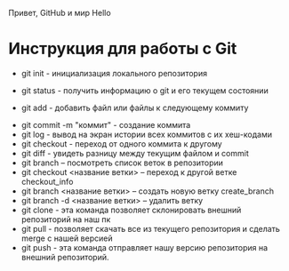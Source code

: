 Привет, GitHub и мир
Hello
# Инструкция для работы с Git
* git init - инициализация локального репозитория
+ git status - получить информацию о git и его текущем состоянии
- git add - добавить файл или файлы к следующему коммиту
* git commit -m "коммит" - создание коммита
* git log - вывод на экран истории всех коммитов с их хеш-кодами
* git checkout - переход от одного коммита к другому
* git diff - увидеть разницу между текущим файлом и commit
* git branch – посмотреть список веток в репозитории
* git checkout <название ветки> – переход к другой ветке checkout_info
* git branch <название ветки> – создать новую ветку create_branch
* git branch -d <название ветки> – удалить ветку
* git clone - эта команда позволяет склонировать внешний репозиторий на наш пк
* git pull - позволяет скачать все из текущего репозитория и сделать merge с нашей версией
* git push - эта команда отправляет нашу версию  репозитория  на внешний репозиторий.
